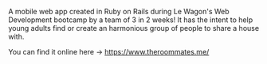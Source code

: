 A mobile web app created in Ruby on Rails during Le Wagon's Web Development bootcamp by a team of 3 in 2 weeks! It has the intent to help young adults find or create an harmonious group of people to share a house with.

You can find it online here -> https://www.theroommates.me/

